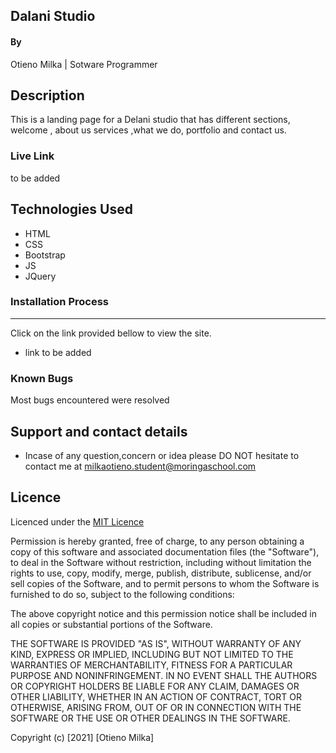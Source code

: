 
## Dalani Studio

#### By 
Otieno Milka | Sotware Programmer
## Description
This is a landing page for a Delani studio that has different sections, welcome , about us services ,what we do, portfolio and contact us.


### Live Link
to be added



## Technologies Used
* HTML
* CSS
* Bootstrap
* JS
* JQuery 

### Installation Process
****
Click on the link provided bellow to view the site.
* link to be added


### Known Bugs
Most bugs encountered were resolved

## Support and contact details
* Incase of any question,concern or idea please DO NOT hesitate to contact me at milkaotieno.student@moringaschool.com


## Licence
Licenced under the [MIT Licence ](LICENCE)


Permission is hereby granted, free of charge, to any person obtaining a copy
of this software and associated documentation files (the "Software"), to deal
in the Software without restriction, including without limitation the rights
to use, copy, modify, merge, publish, distribute, sublicense, and/or sell
copies of the Software, and to permit persons to whom the Software is
furnished to do so, subject to the following conditions:

The above copyright notice and this permission notice shall be included in all
copies or substantial portions of the Software.

THE SOFTWARE IS PROVIDED "AS IS", WITHOUT WARRANTY OF ANY KIND, EXPRESS OR
IMPLIED, INCLUDING BUT NOT LIMITED TO THE WARRANTIES OF MERCHANTABILITY,
FITNESS FOR A PARTICULAR PURPOSE AND NONINFRINGEMENT. IN NO EVENT SHALL THE
AUTHORS OR COPYRIGHT HOLDERS BE LIABLE FOR ANY CLAIM, DAMAGES OR OTHER
LIABILITY, WHETHER IN AN ACTION OF CONTRACT, TORT OR OTHERWISE, ARISING FROM,
OUT OF OR IN CONNECTION WITH THE SOFTWARE OR THE USE OR OTHER DEALINGS IN THE
SOFTWARE.

Copyright (c) [2021] [Otieno Milka]
